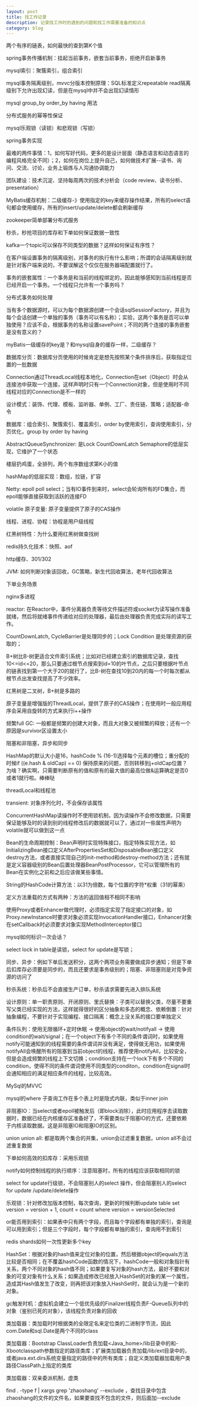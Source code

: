 ```yaml
---
layout: post
title: 找工作记录
description: 记录找工作时的遇到的问题和找工作需要准备的知识点
category: blog
---
```


两个有序的链表，如何最快的查到第K个值

spring事务传播机制：挂起当前事务，嵌套当前事务，拒绝开启新事务

mysql索引：聚簇索引，组合索引

mysql事务隔离级别，mvvc分版本控制原理：SQL标准定义repeatable read隔离级别下允许出现幻读，但是在mysql中并不会出现幻读情形

mysql group_by order_by having 用法

分布式服务的幂等性保证

mysql乐观锁（读锁）和悲观锁（写锁）

spring事务实现

最难的两件事情：1，如何写好代码，更多的是设计层面（静态语言和动态语言的编程风格完全不同）；2，如何在岗位上提升自己，如何做技术扩展--读书、询问、交流、讨论，业务上锻炼与人沟通协调能力

团队建设：技术沉淀、坚持每周两次的技术分析会（code review、读书分析、presentation）

MyBatis缓存机制：二级缓存-》使用指定的key来缓存操作结果，所有的select语句都会使用缓存，所有的insert/update/delete都会刷新缓存

zookeeper简单部署分布式服务

秒杀，秒抢项目的库存和下单如何保证数据一致性

kafka一个topic可以保存不同类型的数据？这样如何保证有序性？

在客户端设置事务的隔离级别，对事务的执行有什么影响；所谓的会话隔离级别就是针对客户端来说的，不要误解这个仅仅在服务器端配置就行了。

事务的嵌套属性：一个事务是和当前的线程绑定的，因此能够感知到当前线程是否已经开启一个事务。一个线程只允许有一个事务吗？

分布式事务如何处理

当有多个数据源时，可以为每个数据源创建一个会话sqlSessionFactory，并且为每个会话创建一个单独的事务（事务可以有名称）；实验，这两个事务是否可以单独使用？应该不会，根据事务的名称设置savePoint；不同的两个连接的事务嵌套是没有意义的？

myBatis一级缓存的key是？和mysql自身的缓存一样，二级缓存？

数据库分页：数据库分页使用的时候肯定是想先按照某个条件排序后，获取指定位置的一批数据

Connection通过ThreadLocal线程本地化，Connection在set（Object）时会从连接池中获取一个连接，这样声明时只有一个Connection对象，但是使用时不同线程对应的Connection是不一样的

设计模式：装饰、代理、模板、监听器、单例、工厂、责任链、策略；适配器-命令

数据库：组合索引、聚簇索引、覆盖索引，order by使用索引，查询使用索引，分页优化，group by order by having

AbstractQueueSynchronizer: 是Lock CountDownLatch Semaphore的低层实现，它维护了一个状态

楼层扔鸡蛋，全排列，两个有序数组求第K小的值

hashMap的低层实现：数组，拉链，扩容

Netty: epoll poll select；当有IO事件到来时，select会轮询所有的FD集合，而epoll能够直接获取到活跃的连接FD

volatile 原子变量: 原子变量提供了原子的CAS操作

线程、进程、协程：协程是用户级线程

红黑树特性：为什么要用红黑树做查找树

redis持久化技术：快照、aof

http缓存、301/302

JVM: 如何判断对象该回收，GC策略，新生代回收算法，老年代回收算法

下单业务场景

nginx多进程

reactor: 在Reactor中，事件分离器负责等待文件描述符或socket为读写操作准备就绪，然后将就绪事件传递给对应的处理器，最后由处理器负责完成实际的读写工作。

CountDownLatch, CycleBarrier是处理同步的；Lock Condition 是处理资源的获取的；

B+树比B-树更适合文件索引系统；比如对已经建立索引的数据库记录，查找10<=id<=20，那么只要通过根节点搜索到id=10的叶节点，之后只要根据叶节点的链表找到第一个大于20的就行了，比B-树在查找10到20内的每一个时每次都从根节点出发查找提高了不少效率。

红黑树是二叉树，B+树是多路的

原子变量是增强版的ThreadLocal，提供了原子的CAS操作；在使用时一般应用程序会采用自旋转的方式来执行i++操作

频繁full GC: 一般都是频繁的创建大对象，而且大对象又被频繁的释放；还有一个原因是survivor区设置太小

阻塞和非阻塞，异步和同步

HashMap的默认大小是16，hashCode % (16-1)选择每个元素的槽位；重分配的时候if ((e.hash & oldCap) == 0) 保持原来的问题，否则转移到j+oldCap位置？为啥？确实啊，只需要判断原有的值和原有的最大值的最高位做&运算确定是否0或者1就行啦。棒棒哒

threadLocal和线程池

transient: 对象序列化时，不会保存该属性

ConcurrentHashMap读操作时不使用锁机制，因为读操作不会修改数据，只需要保证能够及时的读到别的线程修改后的数据就可以了，通过对一些属性声明为volatile就可以做到这一点

Bean的生命周期控制：Bean声明时实现特殊接口，指定特殊实现方法，如InitializingBean接口定义AfterPropertiesSet和DisposableBean接口定义destroy方法，或者直接实现自己的init-method和destroy-method方法；还有就是定义容器级别的Bean后置处理器BeanPostProcessor，它可以管理所有的Bean在实例化之前和之后应该做某些事情。

String的HashCode计算方法：以31为倍数，每个位置的字符\*权重（31的幂乘）

定义方法重载的方式有两种：方法的返回值相不相同不影响

使用Proxy或者Enhancer做代理时，必须指定实现了指定接口的对象，如Proxy.newInstance时要求对象必须实现InvocationHandler接口，Enhancer对象在setCallback时必须要求对象实现MethodInterceptor接口

mysql如何标识一次会话？

select lock in table是读锁，select for update是写锁；

同步、异步：例如下单后发送积分，这两个两项业务需要做成异步通知；但是下单后扣库存必须要是同步的，而且还要求是事务级别的；阻塞、非阻塞则是对竞争资源的访问了

秒杀系统：秒杀后不会直接生产订单，秒杀请求需要先进入排队系统

设计原则：单一职责原则、开闭原则、里氏替换：子类可以替换父类，尽量不要重写父类已经实现的方法，这样就得很好的区分抽象和多态的概念、依赖倒置：针对抽象编程，不要针对于实现编程、接口隔离：概念上没关系的接口要单独定义

条件队列：使用无限循环+定时休眠 -> 使用object的wait/notifyall -> 使用condition的wait/signal；在一个object下有多个不同的条件谓词时，如果使用notify可能通知到的线程需要的条件谓词并没有满足，使得做无用功，如果使用notifyAll会唤醒所有的阻塞到当前object的线程，推荐使用notifyAll，比较安全，但是会造成频繁的线程上下文切换；condition支持在一个lock下有多个不同的condition，使得不同的条件谓词使用不同类型的conditon，condition在signal时会通知相应的满足相应条件的线程，比较高效。

MySql的MVVC

mysql的where 子查询工作在多个表上时是隐式内联，类似于inner join

非阻塞IO：当select或者epoll被触发后（即block消除），此时应用程序去读取数据时，数据已经在内核缓存区准备好了，不需要类似于阻塞IO的方式，还要依赖于内核读取数据。这是非阻塞IO和阻塞IO的区别。

union union all: 都是取两个集合的并集，union会过滤重复数据，union all不会过滤重复数据

下单如何高效的扣库存：采用乐观锁

notify如何控制线程的执行顺序：注意阻塞时，所有的线程应该获取相同的锁

select for update行级锁，不会阻塞别人的select 操作，但会阻塞别人的select for update /update/delete操作

乐观锁：针对修改加版本控制，每次查询，更新的时候判断update table set version = version + 1, count = count where version = versionSelected

or能否用到索引：如果表中只有两个字段，而且每个字段都有单独的索引，查询是可以用到索引；但是三个字段时，每个字段都有单独的索引，查询用不到索引

redis shards如何一次性更新多个key

HashSet：根据对象的hash值来定位对象的位置，然后根据object的equals方法比较是否相同；在不覆盖hashCode函数的情况下，hashCode一般和对象指针有关系，两个不同对象的hash值不同；如果要复写对象的hash方法，最好不要和对象的可变对象有什么关系；如果造成修改已经放入HashSet的对象的某一个属性，造成其Hash值发生了改变，则再把该对象放入HashSet时，就会认为是一个新的对象。

gc触发时机：虚拟机会建立一个低优先级的Finalizer线程负责F-Queue队列中的对象（鉴别已死的对象），该线程负责对象的回收

类加载器：类加载时时根据类的全限定名来定位类的二进制字节流，因此com.Date和sql.Date是两个不同的class

类加载器：Bootstrap ClassLoader负责加载<Java_home>/lib目录中的和-Xbootclasspath参数指定的路径类库；扩展类加载器负责加载/lib/ext目录中的，或者java.ext.dirs系统变量指定的路径中的所有类库；自定义类加载器加载用户类路径ClassPath上指定的类库

类加载器：双亲委派机制，虚类

find . -type f | xargs grep 'zhaoshang' --exclude ，查找目录中包含zhaoshang的文件的文件名，如果要查找不包含的文件，则后面加--exclude


